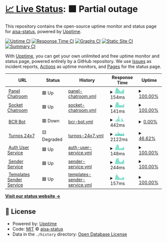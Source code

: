 # [📈 Live Status](https://status.alternativasinteligentes.com): <!--live status--> **🟧 Partial outage**

This repository contains the open-source uptime monitor and status page for [aisa-status](https://status.alternativasinteligentes.com), powered by [Upptime](https://github.com/upptime/upptime).

[![Uptime CI](https://github.com/aisa-status/status-upptime/workflows/Uptime%20CI/badge.svg)](https://github.com/aisa-status/status-upptime/actions?query=workflow%3A%22Uptime+CI%22)
[![Response Time CI](https://github.com/aisa-status/status-upptime/workflows/Response%20Time%20CI/badge.svg)](https://github.com/aisa-status/status-upptime/actions?query=workflow%3A%22Response+Time+CI%22)
[![Graphs CI](https://github.com/aisa-status/status-upptime/workflows/Graphs%20CI/badge.svg)](https://github.com/aisa-status/status-upptime/actions?query=workflow%3A%22Graphs+CI%22)
[![Static Site CI](https://github.com/aisa-status/status-upptime/workflows/Static%20Site%20CI/badge.svg)](https://github.com/aisa-status/status-upptime/actions?query=workflow%3A%22Static+Site+CI%22)
[![Summary CI](https://github.com/aisa-status/status-upptime/workflows/Summary%20CI/badge.svg)](https://github.com/aisa-status/status-upptime/actions?query=workflow%3A%22Summary+CI%22)

With [Upptime](https://upptime.js.org), you can get your own unlimited and free uptime monitor and status page, powered entirely by a GitHub repository. We use [Issues](https://github.com/aisa-status/status-upptime/issues) as incident reports, [Actions](https://github.com/aisa-status/status-upptime/actions) as uptime monitors, and [Pages](https://status.alternativasinteligentes.com) for the status page.

<!--start: status pages-->
<!-- This summary is generated by Upptime (https://github.com/upptime/upptime) -->
<!-- Do not edit this manually, your changes will be overwritten -->
<!-- prettier-ignore -->
| URL | Status | History | Response Time | Uptime |
| --- | ------ | ------- | ------------- | ------ |
| <img alt="" src="https://icons.duckduckgo.com/ip3/chatroom-dev.alternativasinteligentes.com.ico" height="13"> [Panel Chatroom](https://chatroom-dev.alternativasinteligentes.com/) | 🟩 Up | [panel-chatroom.yml](https://github.com/aisa-status/status-upptime-dev/commits/HEAD/history/panel-chatroom.yml) | <details><summary><img alt="Response time graph" src="./graphs/panel-chatroom/response-time-week.png" height="20"> 154ms</summary><br><a href="https://status-dev.alternativasinteligentes.com/history/panel-chatroom"><img alt="Response time 179" src="https://img.shields.io/endpoint?url=https%3A%2F%2Fraw.githubusercontent.com%2Faisa-status%2Fstatus-upptime-dev%2FHEAD%2Fapi%2Fpanel-chatroom%2Fresponse-time.json"></a><br><a href="https://status-dev.alternativasinteligentes.com/history/panel-chatroom"><img alt="24-hour response time 166" src="https://img.shields.io/endpoint?url=https%3A%2F%2Fraw.githubusercontent.com%2Faisa-status%2Fstatus-upptime-dev%2FHEAD%2Fapi%2Fpanel-chatroom%2Fresponse-time-day.json"></a><br><a href="https://status-dev.alternativasinteligentes.com/history/panel-chatroom"><img alt="7-day response time 154" src="https://img.shields.io/endpoint?url=https%3A%2F%2Fraw.githubusercontent.com%2Faisa-status%2Fstatus-upptime-dev%2FHEAD%2Fapi%2Fpanel-chatroom%2Fresponse-time-week.json"></a><br><a href="https://status-dev.alternativasinteligentes.com/history/panel-chatroom"><img alt="30-day response time 179" src="https://img.shields.io/endpoint?url=https%3A%2F%2Fraw.githubusercontent.com%2Faisa-status%2Fstatus-upptime-dev%2FHEAD%2Fapi%2Fpanel-chatroom%2Fresponse-time-month.json"></a><br><a href="https://status-dev.alternativasinteligentes.com/history/panel-chatroom"><img alt="1-year response time 184" src="https://img.shields.io/endpoint?url=https%3A%2F%2Fraw.githubusercontent.com%2Faisa-status%2Fstatus-upptime-dev%2FHEAD%2Fapi%2Fpanel-chatroom%2Fresponse-time-year.json"></a></details> | <details><summary><a href="https://status-dev.alternativasinteligentes.com/history/panel-chatroom">100.00%</a></summary><a href="https://status-dev.alternativasinteligentes.com/history/panel-chatroom"><img alt="All-time uptime 99.64%" src="https://img.shields.io/endpoint?url=https%3A%2F%2Fraw.githubusercontent.com%2Faisa-status%2Fstatus-upptime-dev%2FHEAD%2Fapi%2Fpanel-chatroom%2Fuptime.json"></a><br><a href="https://status-dev.alternativasinteligentes.com/history/panel-chatroom"><img alt="24-hour uptime 100.00%" src="https://img.shields.io/endpoint?url=https%3A%2F%2Fraw.githubusercontent.com%2Faisa-status%2Fstatus-upptime-dev%2FHEAD%2Fapi%2Fpanel-chatroom%2Fuptime-day.json"></a><br><a href="https://status-dev.alternativasinteligentes.com/history/panel-chatroom"><img alt="7-day uptime 100.00%" src="https://img.shields.io/endpoint?url=https%3A%2F%2Fraw.githubusercontent.com%2Faisa-status%2Fstatus-upptime-dev%2FHEAD%2Fapi%2Fpanel-chatroom%2Fuptime-week.json"></a><br><a href="https://status-dev.alternativasinteligentes.com/history/panel-chatroom"><img alt="30-day uptime 100.00%" src="https://img.shields.io/endpoint?url=https%3A%2F%2Fraw.githubusercontent.com%2Faisa-status%2Fstatus-upptime-dev%2FHEAD%2Fapi%2Fpanel-chatroom%2Fuptime-month.json"></a><br><a href="https://status-dev.alternativasinteligentes.com/history/panel-chatroom"><img alt="1-year uptime 99.59%" src="https://img.shields.io/endpoint?url=https%3A%2F%2Fraw.githubusercontent.com%2Faisa-status%2Fstatus-upptime-dev%2FHEAD%2Fapi%2Fpanel-chatroom%2Fuptime-year.json"></a></details>
| <img alt="" src="https://icons.duckduckgo.com/ip3/chatroom-socket-dev.alternativasinteligentes.com.ico" height="13"> [Socket Chatroom](https://chatroom-socket-dev.alternativasinteligentes.com/) | 🟩 Up | [socket-chatroom.yml](https://github.com/aisa-status/status-upptime-dev/commits/HEAD/history/socket-chatroom.yml) | <details><summary><img alt="Response time graph" src="./graphs/socket-chatroom/response-time-week.png" height="20"> 141ms</summary><br><a href="https://status-dev.alternativasinteligentes.com/history/socket-chatroom"><img alt="Response time 238" src="https://img.shields.io/endpoint?url=https%3A%2F%2Fraw.githubusercontent.com%2Faisa-status%2Fstatus-upptime-dev%2FHEAD%2Fapi%2Fsocket-chatroom%2Fresponse-time.json"></a><br><a href="https://status-dev.alternativasinteligentes.com/history/socket-chatroom"><img alt="24-hour response time 170" src="https://img.shields.io/endpoint?url=https%3A%2F%2Fraw.githubusercontent.com%2Faisa-status%2Fstatus-upptime-dev%2FHEAD%2Fapi%2Fsocket-chatroom%2Fresponse-time-day.json"></a><br><a href="https://status-dev.alternativasinteligentes.com/history/socket-chatroom"><img alt="7-day response time 141" src="https://img.shields.io/endpoint?url=https%3A%2F%2Fraw.githubusercontent.com%2Faisa-status%2Fstatus-upptime-dev%2FHEAD%2Fapi%2Fsocket-chatroom%2Fresponse-time-week.json"></a><br><a href="https://status-dev.alternativasinteligentes.com/history/socket-chatroom"><img alt="30-day response time 179" src="https://img.shields.io/endpoint?url=https%3A%2F%2Fraw.githubusercontent.com%2Faisa-status%2Fstatus-upptime-dev%2FHEAD%2Fapi%2Fsocket-chatroom%2Fresponse-time-month.json"></a><br><a href="https://status-dev.alternativasinteligentes.com/history/socket-chatroom"><img alt="1-year response time 238" src="https://img.shields.io/endpoint?url=https%3A%2F%2Fraw.githubusercontent.com%2Faisa-status%2Fstatus-upptime-dev%2FHEAD%2Fapi%2Fsocket-chatroom%2Fresponse-time-year.json"></a></details> | <details><summary><a href="https://status-dev.alternativasinteligentes.com/history/socket-chatroom">100.00%</a></summary><a href="https://status-dev.alternativasinteligentes.com/history/socket-chatroom"><img alt="All-time uptime 86.37%" src="https://img.shields.io/endpoint?url=https%3A%2F%2Fraw.githubusercontent.com%2Faisa-status%2Fstatus-upptime-dev%2FHEAD%2Fapi%2Fsocket-chatroom%2Fuptime.json"></a><br><a href="https://status-dev.alternativasinteligentes.com/history/socket-chatroom"><img alt="24-hour uptime 100.00%" src="https://img.shields.io/endpoint?url=https%3A%2F%2Fraw.githubusercontent.com%2Faisa-status%2Fstatus-upptime-dev%2FHEAD%2Fapi%2Fsocket-chatroom%2Fuptime-day.json"></a><br><a href="https://status-dev.alternativasinteligentes.com/history/socket-chatroom"><img alt="7-day uptime 100.00%" src="https://img.shields.io/endpoint?url=https%3A%2F%2Fraw.githubusercontent.com%2Faisa-status%2Fstatus-upptime-dev%2FHEAD%2Fapi%2Fsocket-chatroom%2Fuptime-week.json"></a><br><a href="https://status-dev.alternativasinteligentes.com/history/socket-chatroom"><img alt="30-day uptime 100.00%" src="https://img.shields.io/endpoint?url=https%3A%2F%2Fraw.githubusercontent.com%2Faisa-status%2Fstatus-upptime-dev%2FHEAD%2Fapi%2Fsocket-chatroom%2Fuptime-month.json"></a><br><a href="https://status-dev.alternativasinteligentes.com/history/socket-chatroom"><img alt="1-year uptime 86.37%" src="https://img.shields.io/endpoint?url=https%3A%2F%2Fraw.githubusercontent.com%2Faisa-status%2Fstatus-upptime-dev%2FHEAD%2Fapi%2Fsocket-chatroom%2Fuptime-year.json"></a></details>
| <img alt="" src="https://icons.duckduckgo.com/ip3/bcr.alternativasinteligentes.com.ico" height="13"> [BCR Bot](https://bcr.alternativasinteligentes.com/BCRApi/web/chatbot) | 🟥 Down | [bcr-bot.yml](https://github.com/aisa-status/status-upptime-dev/commits/HEAD/history/bcr-bot.yml) | <details><summary><img alt="Response time graph" src="./graphs/bcr-bot/response-time-week.png" height="20"> 442ms</summary><br><a href="https://status-dev.alternativasinteligentes.com/history/bcr-bot"><img alt="Response time 1397" src="https://img.shields.io/endpoint?url=https%3A%2F%2Fraw.githubusercontent.com%2Faisa-status%2Fstatus-upptime-dev%2FHEAD%2Fapi%2Fbcr-bot%2Fresponse-time.json"></a><br><a href="https://status-dev.alternativasinteligentes.com/history/bcr-bot"><img alt="24-hour response time 147" src="https://img.shields.io/endpoint?url=https%3A%2F%2Fraw.githubusercontent.com%2Faisa-status%2Fstatus-upptime-dev%2FHEAD%2Fapi%2Fbcr-bot%2Fresponse-time-day.json"></a><br><a href="https://status-dev.alternativasinteligentes.com/history/bcr-bot"><img alt="7-day response time 442" src="https://img.shields.io/endpoint?url=https%3A%2F%2Fraw.githubusercontent.com%2Faisa-status%2Fstatus-upptime-dev%2FHEAD%2Fapi%2Fbcr-bot%2Fresponse-time-week.json"></a><br><a href="https://status-dev.alternativasinteligentes.com/history/bcr-bot"><img alt="30-day response time 569" src="https://img.shields.io/endpoint?url=https%3A%2F%2Fraw.githubusercontent.com%2Faisa-status%2Fstatus-upptime-dev%2FHEAD%2Fapi%2Fbcr-bot%2Fresponse-time-month.json"></a><br><a href="https://status-dev.alternativasinteligentes.com/history/bcr-bot"><img alt="1-year response time 1397" src="https://img.shields.io/endpoint?url=https%3A%2F%2Fraw.githubusercontent.com%2Faisa-status%2Fstatus-upptime-dev%2FHEAD%2Fapi%2Fbcr-bot%2Fresponse-time-year.json"></a></details> | <details><summary><a href="https://status-dev.alternativasinteligentes.com/history/bcr-bot">0.00%</a></summary><a href="https://status-dev.alternativasinteligentes.com/history/bcr-bot"><img alt="All-time uptime 69.57%" src="https://img.shields.io/endpoint?url=https%3A%2F%2Fraw.githubusercontent.com%2Faisa-status%2Fstatus-upptime-dev%2FHEAD%2Fapi%2Fbcr-bot%2Fuptime.json"></a><br><a href="https://status-dev.alternativasinteligentes.com/history/bcr-bot"><img alt="24-hour uptime 0.00%" src="https://img.shields.io/endpoint?url=https%3A%2F%2Fraw.githubusercontent.com%2Faisa-status%2Fstatus-upptime-dev%2FHEAD%2Fapi%2Fbcr-bot%2Fuptime-day.json"></a><br><a href="https://status-dev.alternativasinteligentes.com/history/bcr-bot"><img alt="7-day uptime 0.00%" src="https://img.shields.io/endpoint?url=https%3A%2F%2Fraw.githubusercontent.com%2Faisa-status%2Fstatus-upptime-dev%2FHEAD%2Fapi%2Fbcr-bot%2Fuptime-week.json"></a><br><a href="https://status-dev.alternativasinteligentes.com/history/bcr-bot"><img alt="30-day uptime 7.96%" src="https://img.shields.io/endpoint?url=https%3A%2F%2Fraw.githubusercontent.com%2Faisa-status%2Fstatus-upptime-dev%2FHEAD%2Fapi%2Fbcr-bot%2Fuptime-month.json"></a><br><a href="https://status-dev.alternativasinteligentes.com/history/bcr-bot"><img alt="1-year uptime 69.57%" src="https://img.shields.io/endpoint?url=https%3A%2F%2Fraw.githubusercontent.com%2Faisa-status%2Fstatus-upptime-dev%2FHEAD%2Fapi%2Fbcr-bot%2Fuptime-year.json"></a></details>
| <img alt="" src="https://i.ibb.co/QpSf3c1/aisa-turnos24x7-isotipo.jpg" height="13"> [Turnos 24x7](https://reservas-dev.alternativasinteligentes.com/) | 🟨 Degraded | [turnos-24x7.yml](https://github.com/aisa-status/status-upptime-dev/commits/HEAD/history/turnos-24x7.yml) | <details><summary><img alt="Response time graph" src="./graphs/turnos-24x7/response-time-week.png" height="20"> 2122ms</summary><br><a href="https://status-dev.alternativasinteligentes.com/history/turnos-24x7"><img alt="Response time 1406" src="https://img.shields.io/endpoint?url=https%3A%2F%2Fraw.githubusercontent.com%2Faisa-status%2Fstatus-upptime-dev%2FHEAD%2Fapi%2Fturnos-24x7%2Fresponse-time.json"></a><br><a href="https://status-dev.alternativasinteligentes.com/history/turnos-24x7"><img alt="24-hour response time 2038" src="https://img.shields.io/endpoint?url=https%3A%2F%2Fraw.githubusercontent.com%2Faisa-status%2Fstatus-upptime-dev%2FHEAD%2Fapi%2Fturnos-24x7%2Fresponse-time-day.json"></a><br><a href="https://status-dev.alternativasinteligentes.com/history/turnos-24x7"><img alt="7-day response time 2122" src="https://img.shields.io/endpoint?url=https%3A%2F%2Fraw.githubusercontent.com%2Faisa-status%2Fstatus-upptime-dev%2FHEAD%2Fapi%2Fturnos-24x7%2Fresponse-time-week.json"></a><br><a href="https://status-dev.alternativasinteligentes.com/history/turnos-24x7"><img alt="30-day response time 2105" src="https://img.shields.io/endpoint?url=https%3A%2F%2Fraw.githubusercontent.com%2Faisa-status%2Fstatus-upptime-dev%2FHEAD%2Fapi%2Fturnos-24x7%2Fresponse-time-month.json"></a><br><a href="https://status-dev.alternativasinteligentes.com/history/turnos-24x7"><img alt="1-year response time 1421" src="https://img.shields.io/endpoint?url=https%3A%2F%2Fraw.githubusercontent.com%2Faisa-status%2Fstatus-upptime-dev%2FHEAD%2Fapi%2Fturnos-24x7%2Fresponse-time-year.json"></a></details> | <details><summary><a href="https://status-dev.alternativasinteligentes.com/history/turnos-24x7">46.62%</a></summary><a href="https://status-dev.alternativasinteligentes.com/history/turnos-24x7"><img alt="All-time uptime 99.07%" src="https://img.shields.io/endpoint?url=https%3A%2F%2Fraw.githubusercontent.com%2Faisa-status%2Fstatus-upptime-dev%2FHEAD%2Fapi%2Fturnos-24x7%2Fuptime.json"></a><br><a href="https://status-dev.alternativasinteligentes.com/history/turnos-24x7"><img alt="24-hour uptime 23.47%" src="https://img.shields.io/endpoint?url=https%3A%2F%2Fraw.githubusercontent.com%2Faisa-status%2Fstatus-upptime-dev%2FHEAD%2Fapi%2Fturnos-24x7%2Fuptime-day.json"></a><br><a href="https://status-dev.alternativasinteligentes.com/history/turnos-24x7"><img alt="7-day uptime 46.62%" src="https://img.shields.io/endpoint?url=https%3A%2F%2Fraw.githubusercontent.com%2Faisa-status%2Fstatus-upptime-dev%2FHEAD%2Fapi%2Fturnos-24x7%2Fuptime-week.json"></a><br><a href="https://status-dev.alternativasinteligentes.com/history/turnos-24x7"><img alt="30-day uptime 87.72%" src="https://img.shields.io/endpoint?url=https%3A%2F%2Fraw.githubusercontent.com%2Faisa-status%2Fstatus-upptime-dev%2FHEAD%2Fapi%2Fturnos-24x7%2Fuptime-month.json"></a><br><a href="https://status-dev.alternativasinteligentes.com/history/turnos-24x7"><img alt="1-year uptime 98.98%" src="https://img.shields.io/endpoint?url=https%3A%2F%2Fraw.githubusercontent.com%2Faisa-status%2Fstatus-upptime-dev%2FHEAD%2Fapi%2Fturnos-24x7%2Fuptime-year.json"></a></details>
| <img alt="" src="https://icons.duckduckgo.com/ip3/auth-dev.alternativasinteligentes.com.ico" height="13"> [Auth User Service](https://auth-dev.alternativasinteligentes.com/web/) | 🟩 Up | [auth-user-service.yml](https://github.com/aisa-status/status-upptime-dev/commits/HEAD/history/auth-user-service.yml) | <details><summary><img alt="Response time graph" src="./graphs/auth-user-service/response-time-week.png" height="20"> 148ms</summary><br><a href="https://status-dev.alternativasinteligentes.com/history/auth-user-service"><img alt="Response time 195" src="https://img.shields.io/endpoint?url=https%3A%2F%2Fraw.githubusercontent.com%2Faisa-status%2Fstatus-upptime-dev%2FHEAD%2Fapi%2Fauth-user-service%2Fresponse-time.json"></a><br><a href="https://status-dev.alternativasinteligentes.com/history/auth-user-service"><img alt="24-hour response time 160" src="https://img.shields.io/endpoint?url=https%3A%2F%2Fraw.githubusercontent.com%2Faisa-status%2Fstatus-upptime-dev%2FHEAD%2Fapi%2Fauth-user-service%2Fresponse-time-day.json"></a><br><a href="https://status-dev.alternativasinteligentes.com/history/auth-user-service"><img alt="7-day response time 148" src="https://img.shields.io/endpoint?url=https%3A%2F%2Fraw.githubusercontent.com%2Faisa-status%2Fstatus-upptime-dev%2FHEAD%2Fapi%2Fauth-user-service%2Fresponse-time-week.json"></a><br><a href="https://status-dev.alternativasinteligentes.com/history/auth-user-service"><img alt="30-day response time 209" src="https://img.shields.io/endpoint?url=https%3A%2F%2Fraw.githubusercontent.com%2Faisa-status%2Fstatus-upptime-dev%2FHEAD%2Fapi%2Fauth-user-service%2Fresponse-time-month.json"></a><br><a href="https://status-dev.alternativasinteligentes.com/history/auth-user-service"><img alt="1-year response time 195" src="https://img.shields.io/endpoint?url=https%3A%2F%2Fraw.githubusercontent.com%2Faisa-status%2Fstatus-upptime-dev%2FHEAD%2Fapi%2Fauth-user-service%2Fresponse-time-year.json"></a></details> | <details><summary><a href="https://status-dev.alternativasinteligentes.com/history/auth-user-service">100.00%</a></summary><a href="https://status-dev.alternativasinteligentes.com/history/auth-user-service"><img alt="All-time uptime 99.52%" src="https://img.shields.io/endpoint?url=https%3A%2F%2Fraw.githubusercontent.com%2Faisa-status%2Fstatus-upptime-dev%2FHEAD%2Fapi%2Fauth-user-service%2Fuptime.json"></a><br><a href="https://status-dev.alternativasinteligentes.com/history/auth-user-service"><img alt="24-hour uptime 100.00%" src="https://img.shields.io/endpoint?url=https%3A%2F%2Fraw.githubusercontent.com%2Faisa-status%2Fstatus-upptime-dev%2FHEAD%2Fapi%2Fauth-user-service%2Fuptime-day.json"></a><br><a href="https://status-dev.alternativasinteligentes.com/history/auth-user-service"><img alt="7-day uptime 100.00%" src="https://img.shields.io/endpoint?url=https%3A%2F%2Fraw.githubusercontent.com%2Faisa-status%2Fstatus-upptime-dev%2FHEAD%2Fapi%2Fauth-user-service%2Fuptime-week.json"></a><br><a href="https://status-dev.alternativasinteligentes.com/history/auth-user-service"><img alt="30-day uptime 100.00%" src="https://img.shields.io/endpoint?url=https%3A%2F%2Fraw.githubusercontent.com%2Faisa-status%2Fstatus-upptime-dev%2FHEAD%2Fapi%2Fauth-user-service%2Fuptime-month.json"></a><br><a href="https://status-dev.alternativasinteligentes.com/history/auth-user-service"><img alt="1-year uptime 99.52%" src="https://img.shields.io/endpoint?url=https%3A%2F%2Fraw.githubusercontent.com%2Faisa-status%2Fstatus-upptime-dev%2FHEAD%2Fapi%2Fauth-user-service%2Fuptime-year.json"></a></details>
| <img alt="" src="https://icons.duckduckgo.com/ip3/sender.alternativasinteligentes.com.ico" height="13"> [Sender Service](https://sender.alternativasinteligentes.com/web/) | 🟩 Up | [sender-service.yml](https://github.com/aisa-status/status-upptime-dev/commits/HEAD/history/sender-service.yml) | <details><summary><img alt="Response time graph" src="./graphs/sender-service/response-time-week.png" height="20"> 244ms</summary><br><a href="https://status-dev.alternativasinteligentes.com/history/sender-service"><img alt="Response time 298" src="https://img.shields.io/endpoint?url=https%3A%2F%2Fraw.githubusercontent.com%2Faisa-status%2Fstatus-upptime-dev%2FHEAD%2Fapi%2Fsender-service%2Fresponse-time.json"></a><br><a href="https://status-dev.alternativasinteligentes.com/history/sender-service"><img alt="24-hour response time 309" src="https://img.shields.io/endpoint?url=https%3A%2F%2Fraw.githubusercontent.com%2Faisa-status%2Fstatus-upptime-dev%2FHEAD%2Fapi%2Fsender-service%2Fresponse-time-day.json"></a><br><a href="https://status-dev.alternativasinteligentes.com/history/sender-service"><img alt="7-day response time 244" src="https://img.shields.io/endpoint?url=https%3A%2F%2Fraw.githubusercontent.com%2Faisa-status%2Fstatus-upptime-dev%2FHEAD%2Fapi%2Fsender-service%2Fresponse-time-week.json"></a><br><a href="https://status-dev.alternativasinteligentes.com/history/sender-service"><img alt="30-day response time 323" src="https://img.shields.io/endpoint?url=https%3A%2F%2Fraw.githubusercontent.com%2Faisa-status%2Fstatus-upptime-dev%2FHEAD%2Fapi%2Fsender-service%2Fresponse-time-month.json"></a><br><a href="https://status-dev.alternativasinteligentes.com/history/sender-service"><img alt="1-year response time 298" src="https://img.shields.io/endpoint?url=https%3A%2F%2Fraw.githubusercontent.com%2Faisa-status%2Fstatus-upptime-dev%2FHEAD%2Fapi%2Fsender-service%2Fresponse-time-year.json"></a></details> | <details><summary><a href="https://status-dev.alternativasinteligentes.com/history/sender-service">100.00%</a></summary><a href="https://status-dev.alternativasinteligentes.com/history/sender-service"><img alt="All-time uptime 99.53%" src="https://img.shields.io/endpoint?url=https%3A%2F%2Fraw.githubusercontent.com%2Faisa-status%2Fstatus-upptime-dev%2FHEAD%2Fapi%2Fsender-service%2Fuptime.json"></a><br><a href="https://status-dev.alternativasinteligentes.com/history/sender-service"><img alt="24-hour uptime 100.00%" src="https://img.shields.io/endpoint?url=https%3A%2F%2Fraw.githubusercontent.com%2Faisa-status%2Fstatus-upptime-dev%2FHEAD%2Fapi%2Fsender-service%2Fuptime-day.json"></a><br><a href="https://status-dev.alternativasinteligentes.com/history/sender-service"><img alt="7-day uptime 100.00%" src="https://img.shields.io/endpoint?url=https%3A%2F%2Fraw.githubusercontent.com%2Faisa-status%2Fstatus-upptime-dev%2FHEAD%2Fapi%2Fsender-service%2Fuptime-week.json"></a><br><a href="https://status-dev.alternativasinteligentes.com/history/sender-service"><img alt="30-day uptime 100.00%" src="https://img.shields.io/endpoint?url=https%3A%2F%2Fraw.githubusercontent.com%2Faisa-status%2Fstatus-upptime-dev%2FHEAD%2Fapi%2Fsender-service%2Fuptime-month.json"></a><br><a href="https://status-dev.alternativasinteligentes.com/history/sender-service"><img alt="1-year uptime 99.53%" src="https://img.shields.io/endpoint?url=https%3A%2F%2Fraw.githubusercontent.com%2Faisa-status%2Fstatus-upptime-dev%2FHEAD%2Fapi%2Fsender-service%2Fuptime-year.json"></a></details>
| <img alt="" src="https://icons.duckduckgo.com/ip3/templates-sender-service.alternativasinteligentes.com.ico" height="13"> [Templates Sender Service](https://templates-sender-service.alternativasinteligentes.com/web/) | 🟩 Up | [templates-sender-service.yml](https://github.com/aisa-status/status-upptime-dev/commits/HEAD/history/templates-sender-service.yml) | <details><summary><img alt="Response time graph" src="./graphs/templates-sender-service/response-time-week.png" height="20"> 157ms</summary><br><a href="https://status-dev.alternativasinteligentes.com/history/templates-sender-service"><img alt="Response time 305" src="https://img.shields.io/endpoint?url=https%3A%2F%2Fraw.githubusercontent.com%2Faisa-status%2Fstatus-upptime-dev%2FHEAD%2Fapi%2Ftemplates-sender-service%2Fresponse-time.json"></a><br><a href="https://status-dev.alternativasinteligentes.com/history/templates-sender-service"><img alt="24-hour response time 142" src="https://img.shields.io/endpoint?url=https%3A%2F%2Fraw.githubusercontent.com%2Faisa-status%2Fstatus-upptime-dev%2FHEAD%2Fapi%2Ftemplates-sender-service%2Fresponse-time-day.json"></a><br><a href="https://status-dev.alternativasinteligentes.com/history/templates-sender-service"><img alt="7-day response time 157" src="https://img.shields.io/endpoint?url=https%3A%2F%2Fraw.githubusercontent.com%2Faisa-status%2Fstatus-upptime-dev%2FHEAD%2Fapi%2Ftemplates-sender-service%2Fresponse-time-week.json"></a><br><a href="https://status-dev.alternativasinteligentes.com/history/templates-sender-service"><img alt="30-day response time 207" src="https://img.shields.io/endpoint?url=https%3A%2F%2Fraw.githubusercontent.com%2Faisa-status%2Fstatus-upptime-dev%2FHEAD%2Fapi%2Ftemplates-sender-service%2Fresponse-time-month.json"></a><br><a href="https://status-dev.alternativasinteligentes.com/history/templates-sender-service"><img alt="1-year response time 305" src="https://img.shields.io/endpoint?url=https%3A%2F%2Fraw.githubusercontent.com%2Faisa-status%2Fstatus-upptime-dev%2FHEAD%2Fapi%2Ftemplates-sender-service%2Fresponse-time-year.json"></a></details> | <details><summary><a href="https://status-dev.alternativasinteligentes.com/history/templates-sender-service">100.00%</a></summary><a href="https://status-dev.alternativasinteligentes.com/history/templates-sender-service"><img alt="All-time uptime 99.53%" src="https://img.shields.io/endpoint?url=https%3A%2F%2Fraw.githubusercontent.com%2Faisa-status%2Fstatus-upptime-dev%2FHEAD%2Fapi%2Ftemplates-sender-service%2Fuptime.json"></a><br><a href="https://status-dev.alternativasinteligentes.com/history/templates-sender-service"><img alt="24-hour uptime 100.00%" src="https://img.shields.io/endpoint?url=https%3A%2F%2Fraw.githubusercontent.com%2Faisa-status%2Fstatus-upptime-dev%2FHEAD%2Fapi%2Ftemplates-sender-service%2Fuptime-day.json"></a><br><a href="https://status-dev.alternativasinteligentes.com/history/templates-sender-service"><img alt="7-day uptime 100.00%" src="https://img.shields.io/endpoint?url=https%3A%2F%2Fraw.githubusercontent.com%2Faisa-status%2Fstatus-upptime-dev%2FHEAD%2Fapi%2Ftemplates-sender-service%2Fuptime-week.json"></a><br><a href="https://status-dev.alternativasinteligentes.com/history/templates-sender-service"><img alt="30-day uptime 100.00%" src="https://img.shields.io/endpoint?url=https%3A%2F%2Fraw.githubusercontent.com%2Faisa-status%2Fstatus-upptime-dev%2FHEAD%2Fapi%2Ftemplates-sender-service%2Fuptime-month.json"></a><br><a href="https://status-dev.alternativasinteligentes.com/history/templates-sender-service"><img alt="1-year uptime 99.53%" src="https://img.shields.io/endpoint?url=https%3A%2F%2Fraw.githubusercontent.com%2Faisa-status%2Fstatus-upptime-dev%2FHEAD%2Fapi%2Ftemplates-sender-service%2Fuptime-year.json"></a></details>

<!--end: status pages-->

[**Visit our status website →**](https://status.alternativasinteligentes.com)

## 📄 License

- Powered by: [Upptime](https://github.com/upptime/upptime)
- Code: [MIT](./LICENSE) © [aisa-status](https://status.alternativasinteligentes.com)
- Data in the `./history` directory: [Open Database License](https://opendatacommons.org/licenses/odbl/1-0/)
